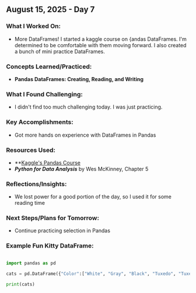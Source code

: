## August 15, 2025 - Day 7

### What I Worked On:  
- More DataFrames! I started a kaggle course on {andas DataFrames. I'm determined to be comfortable with them moving forward. I also created a bunch of mini practice DataFrames. 

### Concepts Learned/Practiced:  
- **Pandas DataFrames: Creating, Reading, and Writing**
       
### What I Found Challenging:  
- I didn't find too much challenging today. I was just practicing. 

### Key Accomplishments:  
- Got more hands on experience with DataFrames in Pandas
    
### Resources Used:  
- **[Kaggle's Pandas Course](https://www.kaggle.com/learn/pandas)
- **_Python for Data Analysis_** by Wes McKinney, Chapter 5 

### Reflections/Insights:
- We lost power for a good portion of the day, so I used it for some reading time  
  
### Next Steps/Plans for Tomorrow: 
- Continue practicing selection in Pandas

### Example Fun Kitty DataFrame: 

```python

import pandas as pd

cats = pd.DataFrame({"Color":["White", "Gray", "Black", "Tuxedo", "Tuxedo", "Tiger"], "Age":[18, 13, 11, 8, 8, 7], "Sex":["Male", "Male", "Female", "Male", "Male", "Male"]}, index = ["Nemo", "Max", "Bella", "Sam", "Muffin", "Ezra"])

print(cats)
```
